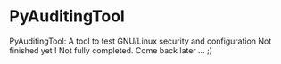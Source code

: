 PyAuditingTool
==============
PyAuditingTool: A tool to test GNU/Linux security and configuration
Not finished yet ! Not fully completed.
Come back later ... ;)
